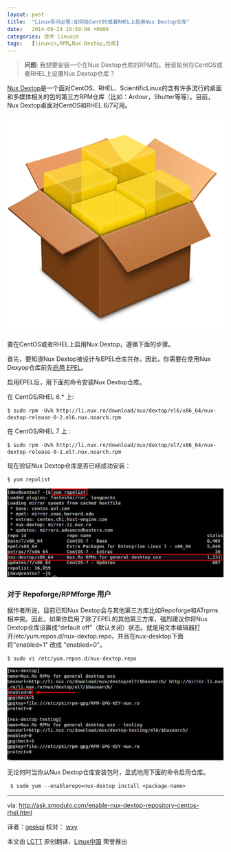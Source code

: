 ```yaml
---
layout: post
title:	"Linux有问必答:如何在CentOS或者RHEL上启用Nux Dextop仓库"
date:	2014-09-24 10:59:00 +0800 
categories:	技术 linuxcn 
tags:	[linuxcn,RPM,Nux Dextop,仓库]
---
```




> 
> **问题**: 我想要安装一个在Nux Dextop仓库的RPM包。我该如何在CentOS或者RHEL上设置Nux Dextop仓库？
> 
> 
> 


[Nux Dextop](http://li.nux.ro/download/nux/dextop/)是一个面对CentOS、RHEL、ScientificLinux的含有许多流行的桌面和多媒体相关的包的第三方RPM仓库（比如：Ardour，Shutter等等）。目前，Nux Dextop桌面对CentOS和RHEL 6/7可用。


![](/Asserts/Images/album/201409/23/220317wy5564bf9wev66gv.png)


要在CentOS或者RHEL上启用Nux Dextop，遵循下面的步骤。


首先，要知道Nux Dextop被设计与EPEL仓库共存。因此，你需要在使用Nux Dexyop仓库前先[启用 EPEL](http://xmodulo.com/2013/03/how-to-set-up-epel-repository-on-centos.html)。


启用EPEL后，用下面的命令安装Nux Dextop仓库。


在 CentOS/RHEL 6.\* 上:



```
$ sudo rpm -Uvh http://li.nux.ro/download/nux/dextop/el6/x86_64/nux-dextop-release-0-2.el6.nux.noarch.rpm

```

在 CentOS/RHEL 7 上 :



```
$ sudo rpm -Uvh http://li.nux.ro/download/nux/dextop/el7/x86_64/nux-dextop-release-0-1.el7.nux.noarch.rpm

```

现在验证Nux Dextop仓库是否已经成功安装：



```
$ yum repolist 

```

![](/Asserts/Images/album/201409/23/220004j7uyf3oevmfze8ef.jpg)


### 对于 Repoforge/RPMforge 用户


据作者所说，目前已知Nux Dextop会与其他第三方库比如Repoforge和ATrpms相冲突。因此，如果你启用了除了EPEL的其他第三方库，强烈建议你将Nux Dextop仓库设置成“default off”（默认关闭）状态。就是用文本编辑器打开/etc/yum.repos.d/nux-dextop.repo，并且在nux-desktop下面将"enabled=1" 改成 "enabled=0"。



```
$ sudo vi /etc/yum.repos.d/nux-dextop.repo 

```

![](/Asserts/Images/album/201409/23/220035z0nadhrgqop0zhrg.jpg)


无论何时当你从Nux Dextop仓库安装包时，显式地用下面的命令启用仓库。



```
 $ sudo yum --enablerepo=nux-dextop install <package-name> 

```



---


via: <http://ask.xmodulo.com/enable-nux-dextop-repository-centos-rhel.html>


译者：[geekpi](https://github.com/geekpi) 校对： [wxy](https://github.com/wxy)


本文由 [LCTT](https://github.com/LCTT/TranslateProject) 原创翻译，[Linux中国](http://linux.cn/) 荣誉推出

